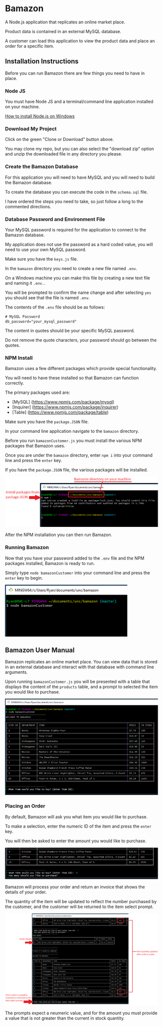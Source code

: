 
# Bamazon

A Node.js application that replicates an online market place.

Product data is contained in an external MySQL database.

A customer can load this application to view the product data and place an order for a specific item.


## Installation Instructions

Before you can run Bamazon there are few things you need to have in place.


### Node JS

You must have Node JS and a terminal/command line application installed on your machine.

[How to install Node.js on Windows](https://www.guru99.com/download-install-node-js.html)


### Download My Project

Click on the green "Clone or Download" button above. 

You may clone my repo, but you can also select the "download zip" option and unzip the downloaded file in any directory you please.


### Create the Bamazon Database

For this application you will need to have MySQL and you will need to build the Bamazon database.

To create the database you can execute the code in the `schema.sql` file.

I have ordered the steps you need to take, so just follow a long to the commented directions.


### Database Password and Environment File

Your MySQL password is required for the application to connect to the Bamazon database.

My application does not use the password as a hard coded value, you will need to use your own MySQL password.

Make sure you have the `keys.js` file.

In the `bamazon` directory you need to create a new file named `.env`.

On a Windows machine you can make this file by creating a new text file and naming it `.env.`. 

You will be prompted to confirm the name change and after selecting `yes` you should see that the file is named `.env`.

The contents of the `.env` file should be as follows:

	# MySQL Password
	db_password="your_mysql_password"

The content in quotes should be your specific MySQL password. 

Do not remove the quote characters, your password should go between the quotes.


### NPM Install 

Bamazon uses a few different packages which provide special functionality.

You will need to have these installed so that Bamazon can function correctly.

The primary packages used are:
* [MySQL] (https://www.npmjs.com/package/mysql)
* [Inquirer] (https://www.npmjs.com/package/inquirer)
* [Table] (https://www.npmjs.com/package/table)

Make sure you have the `package.JSON` file.

In your command line application navigate to the `bamazon` directory. 

Before you run `bamazonCustomer.js` you must install the various NPM packages that Bamazon uses. 

Once you are under the `bamazon` directory, enter `npm i` into your command line and press the `enter` key. 

If you have the `package.JSON` file, the various packages will be installed. 

![npm install](/documentation/img01.png)

After the NPM installation you can then run Bamazon. 


### Running Bamazon

Now that you have your password added to the `.env` file and the NPM packages installed, Bamazon is ready to run.

Simply type `node bamazonCustomer` into your command line and press the `enter` key to begin.

![run bamazon](/documentation/img02.png)


## Bamazon User Manual

Bamazon replicates an online market place. You can view data that is stored in an external database and interact with that database with command line arguments.

Upon running `bamazonCustomer.js` you will be presented with a table that displays the content of the `products` table, and a prompt to selected the item you would like to purchase.

![bamazon customer](/documentation/img03.png)


### Placing an Order

By default, Bamazon will ask you what item you would like to purchase. 

To make a selection, enter the numeric ID of the item and press the `enter` key.

You will then be asked to enter the amount you would like to purchase.

![bamazon customer](/documentation/img04.png)

Bamazon will process your order and return an invoice that shows the details of your order.

The quantity of the item will be updated to reflect the number purchased by the customer, and the customer will be returned to the item select prompt.

![bamazon order](/documentation/img05.png)

The prompts expect a neumeric value, and for the amount you must provide a value that is not greater than the current in stock quantity.






